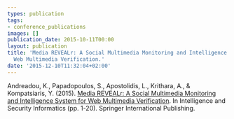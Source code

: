 ```yaml
---
types: publication
tags:
- conference_publications
images: []
publication_date: 2015-10-11T00:00
layout: publication
title: 'Media REVEALr: A Social Multimedia Monitoring and Intelligence System for
  Web Multimedia Verification.'
date: '2015-12-10T11:32:04+02:00'
---
```

<p>Andreadou, K., Papadopoulos, S., Apostolidis, L., Krithara, A., &amp; Kompatsiaris, Y. (2015). <a href="http://link.springer.com/chapter/10.1007%2F978-3-319-18455-5_1">Media REVEALr: A Social Multimedia Monitoring and Intelligence System for Web Multimedia Verification</a>. In Intelligence and Security Informatics (pp. 1-20). Springer International Publishing.</p>
